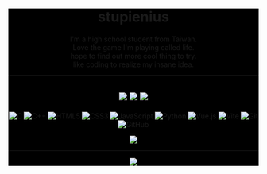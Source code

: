 <center style="background-color:black;width:100%;">
<h1 style="text-size:20px;">stupienius</h1>
I'm a high school student from Taiwan.<br>Love the game I'm playing called life.<br>hope to find out more cool thing to try.<br>like coding to realize my insane idea.<br>

---

![](https://github-readme-streak-stats.herokuapp.com/?user=stupienius&theme=dark&hide_border=false)
![](https://github-readme-stats.vercel.app/api/top-langs/?username=stupienius&theme=dark&hide_border=false&include_all_commits=true&count_private=false&layout=compact)
![](https://github-readme-stats.vercel.app/api?username=stupienius&theme=dark&hide_border=false&include_all_commits=true&count_private=false)
---
![C](https://img.shields.io/badge/c-%2300599C.svg?style=plastic&logo=c&logoColor=white) ![C++](https://img.shields.io/badge/c++-%2300599C.svg?style=plastic&logo=c%2B%2B&logoColor=white) ![HTML5](https://img.shields.io/badge/html5-%23E34F26.svg?style=plastic&logo=html5&logoColor=white) ![CSS3](https://img.shields.io/badge/css3-%231572B6.svg?style=plastic&logo=css3&logoColor=white) ![JavaScript](https://img.shields.io/badge/javascript-%23323330.svg?style=plastic&logo=javascript&logoColor=%23F7DF1E) ![Python](https://img.shields.io/badge/python-3670A0?style=plastic&logo=python&logoColor=ffdd54) ![Vue.js](https://img.shields.io/badge/vue.js-%2335495e.svg?style=plastic&logo=vuedotjs&logoColor=%234FC08D) ![Vite](https://img.shields.io/badge/vite-%23646CFF.svg?style=plastic&logo=vite&logoColor=white) ![Git](https://img.shields.io/badge/git-%23F05033.svg?style=plastic&logo=git&logoColor=white) ![GitHub](https://img.shields.io/badge/github-%23121011.svg?style=plastic&logo=github&logoColor=white)

![](https://github-profile-trophy.vercel.app/?username=stupienius&theme=radical&no-frame=false&no-bg=false&margin-w=4)


---
[![](https://visitcount.itsvg.in/api?id=stupienius&icon=2&color=5)](https://visitcount.itsvg.in)</center>
